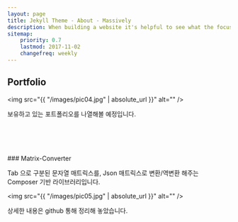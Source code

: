 ```yaml
---
layout: page
title: Jekyll Theme - About - Massively
description: When building a website it's helpful to see what the focus of your site is. This page is an example of how to show a website's focus.
sitemap:
    priority: 0.7
    lastmod: 2017-11-02
    changefreq: weekly
---
```

## Portfolio

<span class="image left"><img src="{{ "/images/pic04.jpg" | absolute_url }}" alt="" /></span>

보유하고 있는 포트폴리오를 나열해볼 예정입니다.

<br/>
<br/>
<br/>
<br/>
### Matrix-Converter
<div class="box">
  <p>
    Tab 으로 구분된 문자열 매트릭스를, Json 매트릭스로 변환/역변환 해주는
    Composer 기반 라이브러리입니다.
  </p>
</div>

<span class="image left"><img src="{{ "/images/pic05.jpg" | absolute_url }}" alt="" /></span>

상세한 내용은 github 통해 정리해 놓았습니다.
<br/>
<br/>
<br/>
<br/>
